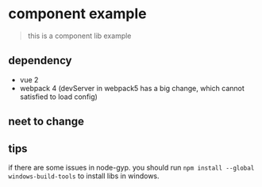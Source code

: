 # component example
> this is a component lib example

## dependency
+ vue 2
+ webpack 4 (devServer in webpack5 has a big change, which cannot satisfied to load config)

## neet to change


## tips
if there are some issues in node-gyp. you should run `npm install --global windows-build-tools` to install libs in windows.